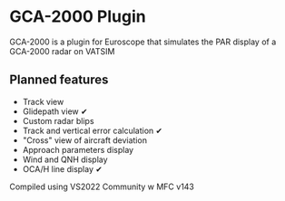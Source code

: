 # GCA-2000 Plugin
GCA-2000 is a plugin for Euroscope that simulates the PAR display of a GCA-2000 radar on VATSIM

## Planned features
* Track view
* Glidepath view ✔
* Custom radar blips
* Track and vertical error calculation ✔
* "Cross" view of aircraft deviation
* Approach parameters display
* Wind and QNH display
* OCA/H line display ✔

Compiled using VS2022 Community w MFC v143
